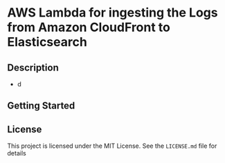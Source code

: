 # AWS Lambda for ingesting the Logs from Amazon CloudFront to Elasticsearch

## Description

- d

## Getting Started



## License

This project is licensed under the MIT License. See the `LICENSE.md` file for details
